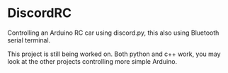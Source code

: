 # DiscordRC
Controlling an Arduino RC car using discord.py, this also using Bluetooth serial terminal. 

This project is still being worked on. Both python and c++ work, you may look at the other projects controlling more simple Arduino.
